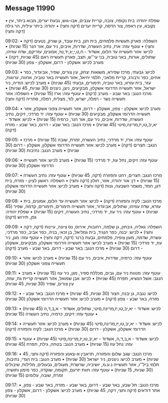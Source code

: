 ## Message 11990

• שפלת יהודה: בית נקופה, צובה, קריית ענבים, אבו-גוש, גבעת יערים, מבוא ביתר, עין נקובא, עין ראפה, צור הדסה, קריית יערים (דקה וחצי)
• יהודה: ביתר עילית, הר גילה (דקה וחצי)

09:02:
• השפלה: פארק תעשיות פלמחים, בית חנן, בית עובד, גן שורק, נטעים (דקה וחצי)
• עוטף עזה: ארז, נתיב העשרה, שדרות, איבים, ניר עם, אור הנר (15 שניות)
• לכיש: אזור תעשייה עד הלום, אשדוד - ח,ט,י,יג,יד,טז, אמונים, עזריקם, שדה עוזיהו, שתולים, אורות, באר טוביה, בני עי''ש, חצב, פארק תעשייה ראם (45 שניות, דקה)
• מערב לכיש: אשקלון - דרום, אשקלון - צפון (30 שניות)

09:03:
• לכיש: גבעתי, מרכז שפירא, משואות יצחק, עין צורים, שפיר, אביגדור, כפר אחים, כפר ורבורג, קריית מלאכי, תלמי יחיאל, אזור תעשייה באר טוביה, אחווה, ערוגות, עזר, בית עזרא, באר טוביה, תימורים, גבעתי (45 שניות)
• מערב לכיש: הודיה, ניר ישראל, אזור תעשייה הדרומי אשקלון, מבקיעים, ניצן, ניצנים (30 שניות, 45 שניות)
• מרכז הנגב: באר שבע - מערב (דקה)
• עוטף עזה: ארז (15 שניות)
• השפלה: אזור תעשייה נשר - רמלה, ישרש, לוד, מצליח, רמלה, סתריה (דקה וחצי)

09:04:
• מערב לכיש: אשקלון - צפון, אשקלון - דרום, אזור תעשייה צפוני אשקלון, אזור תעשייה הדרומי אשקלון, מבקיעים (30 שניות)
• עוטף עזה: יד מרדכי, זיקים, נתיב העשרה, שדרות, איבים, ניר עם, אור הנר, כרמיה (15 שניות)
• לכיש: אשדוד - יא,יב,טו,יז,מרינה,סיטי (45 שניות)
• מרכז הנגב: באר שבע - דרום, באר שבע - מזרח (דקה)

09:05:
• עוטף עזה: ארז, יד מרדכי, נתיב העשרה, זמרת, שובה (15 שניות)
• מרכז הנגב: חצרים (דקה)
• מערב לכיש: אזור תעשייה הדרומי אשקלון, אשקלון - דרום (30 שניות)
• מערב הנגב: נתיבות (30 שניות)

09:06:
• עוטף עזה: זיקים, נחל עוז, יד מרדכי (15 שניות)
• מערב לכיש: אזור תעשייה הדרומי אשקלון (30 שניות)

09:07:
• מרכז הנגב: חצרים, רהט והפזורה (דקה, 45 שניות)
• עוטף עזה: נתיב העשרה (15 שניות)
• דן: אור יהודה, אזור, חולון (דקה וחצי)
• השפלה: ראשון לציון - מזרח, בית דגן, חמד, משמר השבעה, גנות (דקה וחצי)
• מערב לכיש: אזור תעשייה הדרומי אשקלון (30 שניות)

09:08:
• מרכז הנגב: לקיה והפזורה (דקה)
• לכיש: אזור תעשייה עד הלום, אמונים, בית עזרא, שדה עוזיהו, שתולים, אביגדור, אזור תעשייה תימורים, תימורים, קדמה, שפיר (45 שניות)
• עוטף עזה: ניר עוז, יד מרדכי, נתיב העשרה, זיקים (15 שניות)
• שפלת יהודה: גפן, תירוש (דקה)

09:09:
• השפלה: גאליה, גיבתון, גן שלמה, רחובות, אירוס, נס ציונה, עיינות (דקה, דקה וחצי)
• לכיש: יבנה, כפר הנגיד, בית גמליאל, בן זכאי, בניה, כפר אביב, כפר מרדכי, עשרת, שדמה, מעון צופיה, פלמחים, גבעת ברנר (דקה, דקה וחצי)
• עוטף עזה: מגן, ניר עוז, יד מרדכי (15 שניות)
• מערב לכיש: אזור תעשייה הדרומי אשקלון, מבקיעים, אשקלון - דרום (30 שניות)
• מרכז הנגב: באר שבע - דרום, באר שבע - מערב (דקה)

09:10:
• עוטף עזה: כרמיה, שדרות, איבים, ניר עם (15 שניות)
• מערב לכיש: אזור תעשייה צפוני אשקלון (30 שניות)

09:11:
• עוטף עזה: מטווח ניר עם, גבים, מכללת ספיר, מגן, ניר עוז (15 שניות)
• מערב הנגב: אשל הנשיא, תפרח (45 שניות)
• לכיש: אבן שמואל, אזור תעשייה קריית גת, עוזה, עין צורים, שפיר (30 שניות, 45 שניות)

09:12:
• לכיש: נגבה, גן יבנה, חצור (30 שניות, 45 שניות)
• מרכז הנגב: באר שבע - מזרח, באר שבע - צפון (דקה)
• מערב לכיש: אזור תעשייה הדרומי אשקלון (30 שניות)

09:13:
• לכיש: אשדוד - יא,יב,טו,יז,מרינה,סיטי, שתולים, אשדוד - א,ב,ד,ה (45 שניות)
• עוטף עזה: זיקים, כרמיה, נתיב העשרה (15 שניות)

09:14:
• לכיש: אשדוד - יא,יב,טו,יז,מרינה,סיטי (45 שניות)
• מערב לכיש: אזור תעשייה הדרומי אשקלון, אשקלון - דרום (30 שניות)
• מרכז הנגב: לקיה והפזורה (דקה)

09:15:
• לכיש: אשדוד - א,ב,ד,ה, אשדוד - יא,יב,טו,יז,מרינה,סיטי (45 שניות)
• עוטף עזה: נחל עוז (15 שניות)
• מערב הנגב: בטחה, גילת, תפרח (45 שניות)

09:16:
• מרכז הנגב: שגב שלום והפזורה, תראבין א-צאנע והפזורה (דקה וחצי, 45 שניות)
• מערב לכיש: ניצנים, ניר ישראל (30 שניות)
• מערב הנגב: בית הגדי, נתיבות, תלמי ביל''ו, אזור תעשייה נ.ע.מ, יושיביה, שרשרת, מעגלים, גבעולים, מלילות, שיבולים (30 שניות, 15 שניות)
• עוטף עזה: חוות יזרעם, תקומה, שוקדה, כפר מימון ותושיה, זמרת, שובה, עלומים (15 שניות)

09:17:
• מרכז הנגב: תל שבע, באר שבע - דרום, באר שבע - מזרח, באר שבע - צפון, אתר דודאים (דקה וחצי, דקה, 45 שניות)
• מערב לכיש: אשקלון - דרום, אשקלון - צפון (30 שניות)

